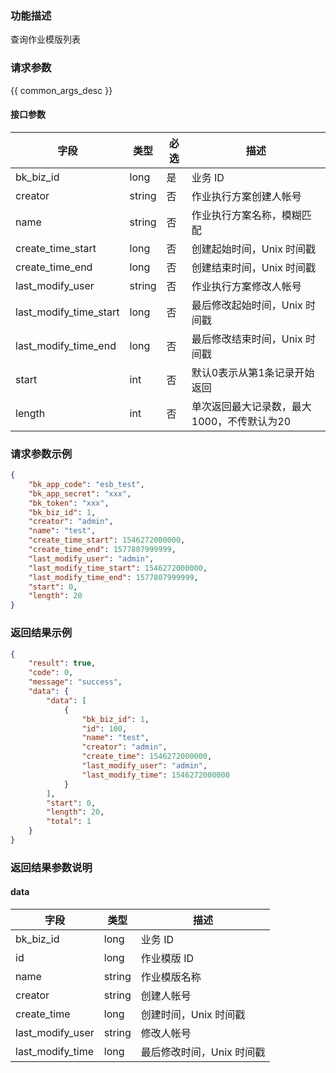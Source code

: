 ### 功能描述

查询作业模版列表

### 请求参数

{{ common_args_desc }}

#### 接口参数

| 字段                    |  类型      | 必选   |  描述      |
|------------------------|------------|--------|------------|
| bk_biz_id              |  long      | 是     | 业务 ID |
| creator                |  string    | 否     | 作业执行方案创建人帐号 |
| name                   |  string    | 否     | 作业执行方案名称，模糊匹配 |
| create_time_start      |  long      | 否     | 创建起始时间，Unix 时间戳 |
| create_time_end        |  long      | 否     | 创建结束时间，Unix 时间戳 |
| last_modify_user       |  string    | 否     | 作业执行方案修改人帐号 |
| last_modify_time_start |  long      | 否     | 最后修改起始时间，Unix 时间戳 |
| last_modify_time_end   |  long      | 否     | 最后修改结束时间，Unix 时间戳 |
| start                  |  int       | 否     | 默认0表示从第1条记录开始返回 |
| length                 |  int       | 否     | 单次返回最大记录数，最大1000，不传默认为20 |

### 请求参数示例

```json
{
    "bk_app_code": "esb_test",
    "bk_app_secret": "xxx",
    "bk_token": "xxx",
    "bk_biz_id": 1,
    "creator": "admin",
    "name": "test",
    "create_time_start": 1546272000000,
    "create_time_end": 1577807999999,
    "last_modify_user": "admin",
    "last_modify_time_start": 1546272000000,
    "last_modify_time_end": 1577807999999,
    "start": 0,
    "length": 20
}
```

### 返回结果示例

```json
{
    "result": true,
    "code": 0,
    "message": "success",
    "data": {
        "data": [
            {
                "bk_biz_id": 1,
                "id": 100,
                "name": "test",
                "creator": "admin",
                "create_time": 1546272000000,
                "last_modify_user": "admin",
                "last_modify_time": 1546272000000
            }
        ],
        "start": 0,
        "length": 20,
        "total": 1
    }
}
```

### 返回结果参数说明

#### data

| 字段              | 类型      | 描述      |
|------------------|-----------|-----------|
| bk_biz_id        | long      | 业务 ID |
| id               | long      | 作业模版 ID |
| name             | string    | 作业模版名称 |
| creator          | string    | 创建人帐号 |
| create_time      | long      | 创建时间，Unix 时间戳 |
| last_modify_user | string    | 修改人帐号 |
| last_modify_time | long      | 最后修改时间，Unix 时间戳 |
